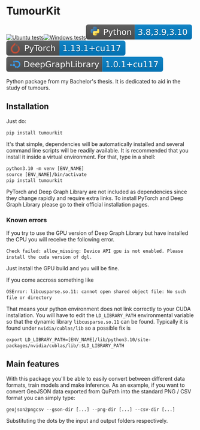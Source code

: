 # TumourKit
[![Ubuntu tests](https://github.com/Jerry-Master/lung-tumour-study/actions/workflows/pytest-ubuntu.yml/badge.svg)](https://github.com/Jerry-Master/lung-tumour-study/actions/workflows/pytest-ubuntu.yml)[![Windows tests](https://github.com/Jerry-Master/lung-tumour-study/actions/workflows/pytest-windows.yml/badge.svg)](https://github.com/Jerry-Master/lung-tumour-study/actions/workflows/pytest-windows.yml)[![pyversion](https://raw.githubusercontent.com/Jerry-Master/badges/main/py_versions.svg)](https://www.python.org/) [![torchversion](https://raw.githubusercontent.com/Jerry-Master/badges/main/torch_version.svg)](https://pytorch.org/) [![dglversion](https://raw.githubusercontent.com/Jerry-Master/badges/main/dgl-1.0.1.svg)](https://www.dgl.ai/)

Python package from my Bachelor's thesis. It is dedicated to aid in the study of tumours.

## Installation

Just do:

```shell
pip install tumourkit
```

It's that simple, dependencies will be automatically installed and several command line scripts will be readily available. It is recommended that you install it inside a virtual environment. For that, type in a shell:

```shell
python3.10 -m venv [ENV_NAME]
source [ENV_NAME]/bin/activate
pip install tumourkit
```

PyTorch and Deep Graph Library are not included as dependencies since they change rapidly and require extra links. To install PyTorch and Deep Graph Library please go to their official installation pages. 

### Known errors

If you try to use the GPU version of Deep Graph Library but have installed the CPU you will receive the following error.

```shell
Check failed: allow_missing: Device API gpu is not enabled. Please install the cuda version of dgl.
```

Just install the GPU build and you will be fine.

If you come accross something like

```shell
OSError: libcusparse.so.11: cannot open shared object file: No such file or directory
```

That means your python environment does not link correctly to your CUDA installation. You will have to edit the `LD_LIBRARY_PATH` environmental variable so that the dynamic library `libcusparse.so.11` can be found. Typically it is found under `nvidia/cublas/lib` so a possible fix is

```shell
export LD_LIBRARY_PATH=[ENV_NAME]/lib/python3.10/site-packages/nvidia/cublas/lib/:$LD_LIBRARY_PATH
```

## Main features

With this package you'll be able to easily convert between different data formats, train models and make inference. As an example, if you want to convert GeoJSON data exported from QuPath into the standard PNG / CSV format you can simply type:

```shell
geojson2pngcsv --gson-dir [...] --png-dir [...] --csv-dir [...]
```

Substituting the dots by the input and output folders respectively.
